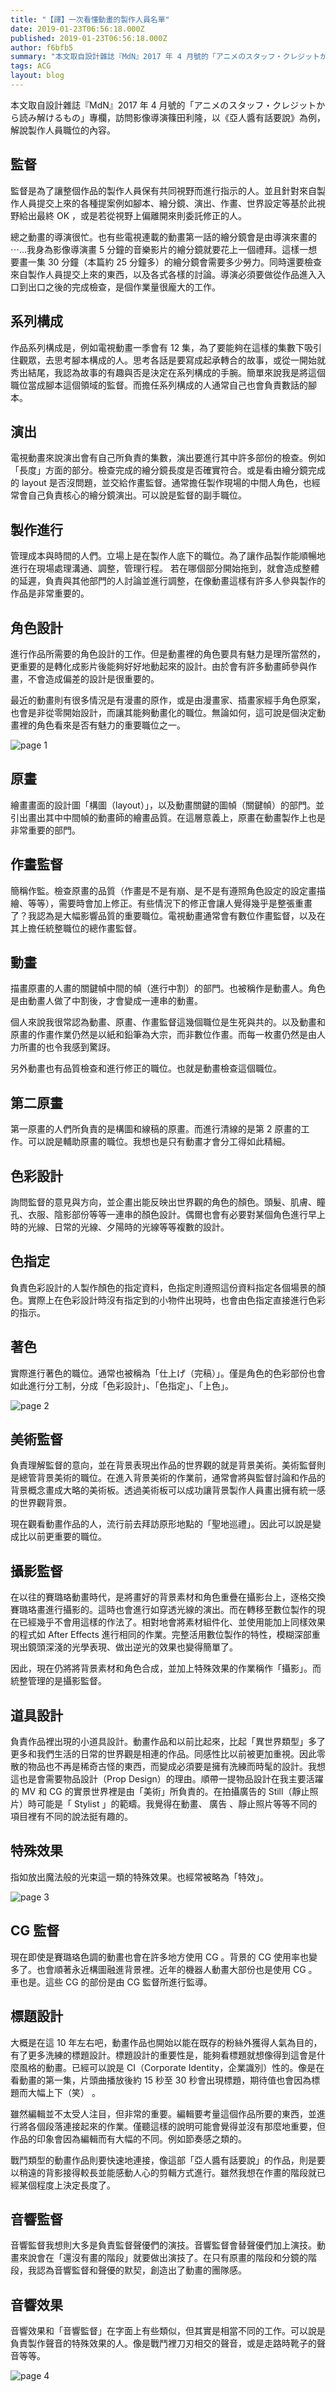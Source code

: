 ```yaml
---
title: "【譯】一次看懂動畫的製作人員名單"
date: 2019-01-23T06:56:18.000Z
published: 2019-01-23T06:56:18.000Z
author: f6bfb5
summary: "本文取自設計雜誌『MdN』2017 年 4 月號的「アニメのスタッフ・クレジットから読み解けるもの」專欄，訪問影像導演篠田利隆，以《亞人醬有話要說》為例，解說製作人員職位的內容。"
tags: ACG
layout: blog
---
```


本文取自設計雜誌『MdN』2017 年 4 月號的「アニメのスタッフ・クレジットから読み解けるもの」專欄，訪問影像導演篠田利隆，以《亞人醬有話要說》為例，解說製作人員職位的內容。

## 監督

監督是為了讓整個作品的製作人員保有共同視野而進行指示的人。並且針對來自製作人員提交上來的各種提案例如腳本、繪分鏡、演出、作畫、世界設定等基於此視野給出最終 OK ，或是若從視野上偏離開來則委託修正的人。

總之動畫的導演很忙。也有些電視連載的動畫第一話的繪分鏡會是由導演來畫的 ⋯…我身為影像導演畫 5 分鐘的音樂影片的繪分鏡就要花上一個禮拜。這樣一想要畫一集 30 分鐘（本篇約 25 分鐘多）的繪分鏡會需要多少勞力。同時還要檢查來自製作人員提交上來的東西，以及各式各樣的討論。導演必須要做從作品進入入口到出口之後的完成檢查，是個作業量很龐大的工作。

## 系列構成

作品系列構成是，例如電視動畫一季會有 12 集，為了要能夠在這樣的集數下吸引住觀眾，去思考腳本構成的人。思考各話是要寫成起承轉合的故事，或從一開始就秀出結尾，我認為故事的有趣與否是決定在系列構成的手腕。簡單來說我是將這個職位當成腳本這個領域的監督。而擔任系列構成的人通常自己也會負責數話的腳本。

## 演出

電視動畫來說演出會有自己所負責的集數，演出要進行其中許多部份的檢查。例如「長度」方面的部分。檢查完成的繪分鏡長度是否確實符合。或是看由繪分鏡完成的 layout 是否沒問題，並交給作畫監督。通常擔任製作現場的中間人角色，也經常會自己負責核心的繪分鏡演出。可以說是監督的副手職位。

## 製作進行

管理成本與時間的人們。立場上是在製作人底下的職位。為了讓作品製作能順暢地進行在現場處理溝通、調整，管理行程。 若在哪個部分開始拖到，就會造成整體的延遲，負責與其他部門的人討論並進行調整，在像動畫這樣有許多人參與製作的作品是非常重要的。

## 角色設計

進行作品所需要的角色設計的工作。但是動畫裡的角色要具有魅力是理所當然的，更重要的是轉化成影片後能夠好好地動起來的設計。由於會有許多動畫師參與作畫，不會造成偏差的設計是很重要的。

最近的動畫則有很多情況是有漫畫的原作，或是由漫畫家、插畫家經手角色原案，也會是非從零開始設計，而讓其能夠動畫化的職位。無論如何，這可說是個決定動畫裡的角色看來是否有魅力的重要職位之一。

![page 1](https://i.imgur.com/eAnsQiG.jpg)

## 原畫

繪畫畫面的設計圖「構圖（layout）」，以及動畫關鍵的圖幀（關鍵幀）的部門。並引出畫出其中中間幀的動畫師的繪畫品質。在這層意義上，原畫在動畫製作上也是非常重要的部門。

## 作畫監督

簡稱作監。檢查原畫的品質（作畫是不是有崩、是不是有遵照角色設定的設定畫描繪、等等），需要時會加上修正。有些情況下的修正會讓人覺得幾乎是整張重畫了？我認為是大幅影響品質的重要職位。電視動畫通常會有數位作畫監督，以及在其上擔任統整職位的總作畫監督。

## 動畫

描畫原畫的人畫的關鍵幀中間的幀（進行中割）的部門。也被稱作是動畫人。角色是由動畫人做了中割後，才會變成一連串的動畫。

個人來說我很常認為動畫、原畫、作畫監督這幾個職位是生死與共的。以及動畫和原畫的作畫作業仍然是以紙和鉛筆為大宗，而非數位作畫。而每一枚畫仍然是由人力所畫的也令我感到驚訝。

另外動畫也有品質檢查和進行修正的職位。也就是動畫檢查這個職位。

## 第二原畫

第一原畫的人們所負責的是構圖和線稿的原畫。而進行清線的是第 2 原畫的工作。可以說是輔助原畫的職位。我想也是只有動畫才會分工得如此精細。

## 色彩設計

詢問監督的意見與方向，並企畫出能反映出世界觀的角色的顏色。頭髮、肌膚、瞳孔、衣服、陰影部份等等一連串的顏色設計。偶爾也會有必要對某個角色進行早上時的光線、日常的光線、夕陽時的光線等等複數的設計。

## 色指定

負責色彩設計的人製作顏色的指定資料，色指定則遵照這份資料指定各個場景的顏色。實際上在色彩設計時沒有指定到的小物件出現時，也會由色指定直接進行色彩的指示。

## 著色

實際進行著色的職位。通常也被稱為「仕上げ（完稿）」。僅是角色的色彩部份也會如此進行分工制，分成「色彩設計」、「色指定」、「上色」。

![page 2](https://i.imgur.com/jEQXOMc.jpg)

## 美術監督

負責理解監督的意向，並在背景表現出作品的世界觀的就是背景美術。美術監督則是總管背景美術的職位。在進入背景美術的作業前，通常會將與監督討論和作品的背景概念畫成大略的美術板。透過美術板可以成功讓背景製作人員畫出擁有統一感的世界觀背景。

現在觀看動畫作品的人，流行前去拜訪原形地點的「聖地巡禮」。因此可以說是變成比以前更重要的職位。

## 攝影監督

在以往的賽璐珞動畫時代，是將畫好的背景素材和角色重疊在攝影台上，逐格交換賽璐珞畫進行攝影的。這時也會進行如穿透光線的演出。而在轉移至數位製作的現在已經幾乎不會用這樣的作法了。相對地會將素材組件化、並使用能加上同樣效果的程式如 After Effects 進行相同的作業。完整活用數位製作的特性，模糊深部重現出鏡頭深淺的光學表現、做出逆光的效果也變得簡單了。

因此，現在仍將將背景素材和角色合成，並加上特殊效果的作業稱作「攝影」。而統整管理的是攝影監督。

## 道具設計

負責作品裡出現的小道具設計。動畫作品和以前比起來，比起「異世界類型」多了更多和我們生活的日常的世界觀是相連的作品。同感性比以前被更加重視。因此零散的物品也不再是稀奇古怪的東西，而變成必須要是擁有洗練而時髦的設計。我想這也是會需要物品設計（Prop Design）的理由。順帶一提物品設計在我主要活躍的 MV 和 CG 的實景世界裡是由「美術」所負責的。在拍攝廣告的 Still（靜止照片）時可能是「 Stylist 」的範疇。我覺得在動畫、 廣告 、靜止照片等等不同的項目裡有不同的說法挺有趣的。

## 特殊效果

指如放出魔法般的光束這一類的特殊效果。也經常被略為「特效」。

![page 3](https://i.imgur.com/VRMlojB.jpg)

## CG 監督

現在即使是賽璐珞色調的動畫也會在許多地方使用 CG 。背景的 CG 使用率也變多了。也會順著永近構圖融進背景裡。近年的機器人動畫大部份也是使用 CG 。車也是。這些 CG 的部份是由 CG 監督所進行監導。

## 標題設計

大概是在這 10 年左右吧，動畫作品也開始以能在既存的粉絲外獲得人氣為目的，有了更多洗練的標題設計。標題設計的重要性是，能夠看標題就想像得到這會是什麼風格的動畫。已經可以說是 CI（Corporate Identity，企業識別）性的。像是在看動畫的第一集，片頭曲播放後約 15 秒至 30 秒會出現標題，期待值也會因為標題而大幅上下（笑） 。

雖然編輯並不太受人注目，但非常的重要。編輯要考量這個作品所要的東西，並進行將各個段落連接起來的作業。僅聽這樣的說明可能會覺得並沒有那麼地重要，但作品的印象會因為編輯而有大幅的不同。例如節奏感之類的。

戰鬥類型的動畫作品則要快速地連接，像這部「亞人醬有話要說」的作品，則是要以稍遠的背影接得較長並能感動人心的剪輯方式進行。雖然我想在作畫的階段就已經某個程度上決定長度了。

## 音響監督

音響監督我想則大多是負責監督聲優們的演技。音響監督會替聲優們加上演技。動畫來說會在「還沒有畫的階段」就要做出演技了。在只有原畫的階段和分鏡的階段，我認為音響監督和聲優的默契，創造出了動畫的團隊感。

## 音響效果

音響效果和「音響監督」在字面上有些類似，但其實是相當不同的工作。可以說是負責製作聲音的特殊效果的人。像是戰鬥裡刀刃相交的聲音，或是走路時靴子的聲音等等。

![page 4](https://i.imgur.com/xld3vAb.jpg)

